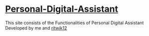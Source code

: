 # [Personal-Digital-Assistant](https://riya-17.github.io/Personal-Digital-Assistant/)
This site consists of the Functionalities of Personal Digital Assistant Developed by me and [ritwik12](https://github.com/ritwik12) 
